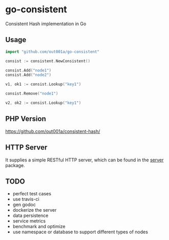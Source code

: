 # go-consistent

Consistent Hash implementation in Go

## Usage

```go
import "github.com/out001a/go-consistent"

consist := consistent.NewConsistent()

consist.Add("node1")
consist.Add("node2")

v1, ok1 := consist.Lookup("key1")

consist.Remove("node1")

v2, ok2 := consist.Lookup("key1")
```

## PHP Version

https://github.com/out001a/consistent-hash/

## HTTP Server

It supplies a simple RESTful HTTP server, which can be found in the [server](/server) package.

## TODO

* perfect test cases
* use travis-ci
* gen godoc
* dockerize the server
* data persistence
* service metrics
* benchmark and optimize
* use namespace or database to support different types of nodes
